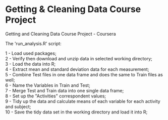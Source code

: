 # Getting & Cleaning Data Course Project 

Getting and Cleaning Data Course Project - Coursera  

The 'run_analysis.R' script:  

1 - Load used packages;  
2 - Verify then download and unzip data in selected working directory;  
3 - Load the data into R;  
4 - Extract mean and standard deviation data for each measurement;  
5 - Combine Test files in one data frame and does the same to Train files as well;  
6 - Name the Variables in Train and Test;  
7 - Merge Test and Train data into one single data frame;  
8 - Set up the "Activities" correspondent values;  
9 - Tidy up the data and calculate means of each variable for each activity and subject;  
10 - Save the tidy data set in the working directory and load it into R;  
